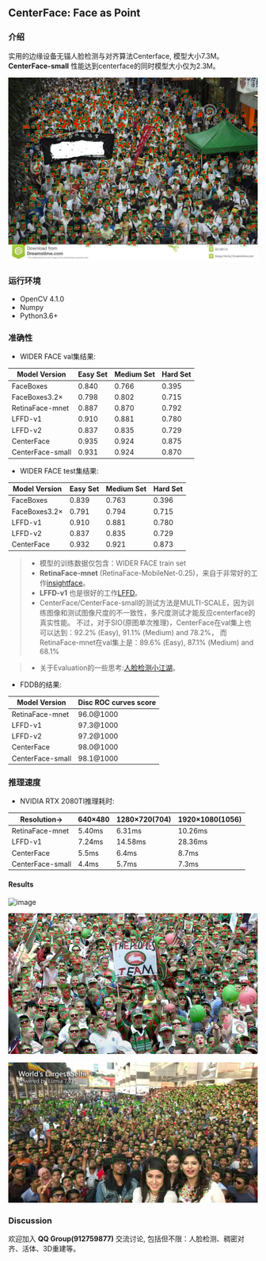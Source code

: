 ## CenterFace: Face as Point

### 介绍 

实用的边缘设备无锚人脸检测与对齐算法Centerface, 模型大小7.3M。
**CenterFace-small** 性能达到centerface的同时模型大小仅为2.3M。

 ![image](results/bl4.jpg)   

### 运行环境

- OpenCV 4.1.0
- Numpy
- Python3.6+

### 准确性

- WIDER FACE val集结果:

Model Version|Easy Set|Medium Set|Hard Set
------|--------|----------|--------
FaceBoxes|0.840 |0.766 |0.395
FaceBoxes3.2×|0.798|0.802|0.715
RetinaFace-mnet|0.887|0.870|0.792
LFFD-v1|0.910|0.881|0.780
LFFD-v2|0.837|0.835|0.729
CenterFace|0.935|0.924|0.875
CenterFace-small|0.931|0.924|0.870

- WIDER FACE test集结果:

Model Version|Easy Set|Medium Set|Hard Set
------|--------|----------|--------
FaceBoxes|0.839 |0.763 |0.396
FaceBoxes3.2×|0.791|0.794|0.715
LFFD-v1|0.910|0.881|0.780
LFFD-v2|0.837|0.835|0.729
CenterFace|0.932|0.921|0.873

> - 模型的训练数据仅包含：WIDER FACE train set
> - **RetinaFace-mnet** (RetinaFace-MobileNet-0.25)，来自于非常好的工作[insightface](https://github.com/deepinsight/insightface)。
> - **LFFD-v1** 也是很好的工作[LFFD](https://github.com/YonghaoHe/A-Light-and-Fast-Face-Detector-for-Edge-Devices)。
> - CenterFace/CenterFace-small的测试方法是MULTI-SCALE，因为训练图像和测试图像尺度的不一致性，多尺度测试才能反应centerface的真实性能。
   不过，对于SIO(原图单次推理)，CenterFace在val集上也可以达到：92.2% (Easy), 91.1% (Medium) and 78.2%，
   而RetinaFace-mnet在val集上是：89.6% (Easy), 87.1% (Medium) and 68.1% 
   
> - 关于Evaluation的一些思考:[人脸检测小江湖](evaluation.md)。

- FDDB的结果:

Model Version|Disc ROC curves score
------|--------
RetinaFace-mnet|96.0@1000
LFFD-v1|97.3@1000
LFFD-v2|97.2@1000
CenterFace|98.0@1000
CenterFace-small|98.1@1000

### 推理速度

- NVIDIA RTX 2080TI推理耗时:

Resolution->|640×480|1280×720(704)|1920×1080(1056)
------------|-------|--------|---------
RetinaFace-mnet|5.40ms|6.31ms|10.26ms
LFFD-v1|7.24ms|14.58ms|28.36ms
CenterFace|5.5ms|6.4ms|8.7ms
CenterFace-small|4.4ms|5.7ms|7.3ms
 
#### Results
   
 ![image](results/box_lm.jpg)  
 
 ![image](results/bl3.jpg)    
 
 ![image](results/bl1.jpg)   


### Discussion

  欢迎加入 **QQ Group(912759877)** 交流讨论, 包括但不限：人脸检测、稠密对齐、活体、3D重建等。



